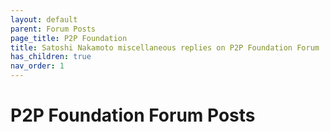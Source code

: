 ```yaml
---
layout: default
parent: Forum Posts
page_title: P2P Foundation
title: Satoshi Nakamoto miscellaneous replies on P2P Foundation Forum
has_children: true
nav_order: 1
---
```


# P2P Foundation Forum Posts